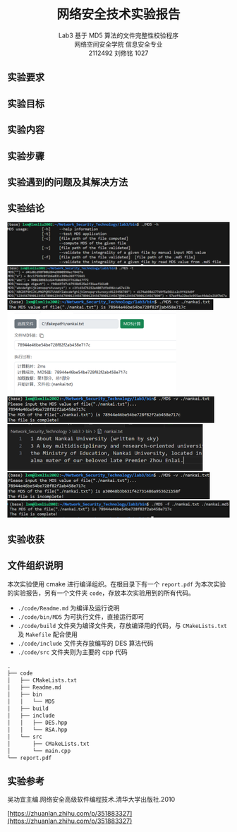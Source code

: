 # <center>**网络安全技术实验报告**</center>

<center>Lab3 基于 MD5 算法的文件完整性校验程序</center>

<center> 网络空间安全学院 信息安全专业</center>

<center> 2112492 刘修铭 1027</center>

## 实验要求





## 实验目标 





## 实验内容





## 实验步骤





## 实验遇到的问题及其解决方法





## 实验结论



<img src="./report.pic/65d46677328509738270b3319c25a26.png" alt="65d46677328509738270b3319c25a26" style="zoom:50%;" />



<img src="./report.pic/27dcf9d55e72c435df3ca0b3df78cb5.png" alt="27dcf9d55e72c435df3ca0b3df78cb5" style="zoom:50%;" />



<img src="./report.pic/7f577d124d6c23acfe470dd4047acfc.png" alt="7f577d124d6c23acfe470dd4047acfc" style="zoom:50%;" />



<img src="./report.pic/78c19c7148eccf750a2699e99ce993a.png" alt="78c19c7148eccf750a2699e99ce993a" style="zoom: 43%;" />



<img src="./report.pic/1300f0ed40de4157dfa7db87da5d88a.png" alt="1300f0ed40de4157dfa7db87da5d88a" style="zoom:50%;" />



<img src="./report.pic/dbd35e5848645edb8d9a0452c11b155.png" alt="dbd35e5848645edb8d9a0452c11b155" style="zoom:50%;" />



<img src="./report.pic/ad5d44a3a6d5578a9786661a776b315.png" alt="ad5d44a3a6d5578a9786661a776b315" style="zoom:50%;" />



<img src="./report.pic/668445f88211f92924be738012d6546.png" alt="668445f88211f92924be738012d6546" style="zoom:50%;" />



## 实验收获





## 文件组织说明

本次实验使用 cmake 进行编译组织。在根目录下有一个 `report.pdf` 为本次实验的实验报告，另有一个文件夹 `code`，存放本次实验用到的所有代码。

*  `./code/Readme.md` 为编译及运行说明
* `./code/bin/MD5` 为可执行文件，直接运行即可
* `./code/build` 文件夹为编译文件夹，存放编译用的代码，与 `CMakeLists.txt` 及 `Makefile` 配合使用
* `./code/include` 文件夹存放编写的 DES 算法代码
* `./code/src` 文件夹则为主要的 cpp 代码

```shell
.
├── code
│   ├── CMakeLists.txt
│   ├── Readme.md
│   ├── bin
│   │   └── MD5
│   ├── build
│   ├── include
│   │   ├── DES.hpp
│   │   └── RSA.hpp
│   └── src
│       ├── CMakeLists.txt
│       └── main.cpp
└── report.pdf
```



## 实验参考

吴功宜主编.网络安全高级软件编程技术.清华大学出版社.2010

[https://zhuanlan.zhihu.com/p/351883327](https://zhuanlan.zhihu.com/p/351883327)
